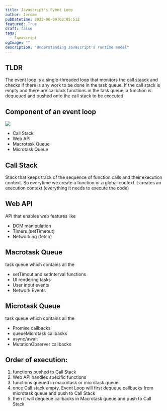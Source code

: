 ```yaml
---
title: Javascript's Event Loop
author: Jerome
pubDatetime: 2023-06-09T02:05:51Z
featured: True
draft: false
tags:
  - Javascript
ogImage: ""
description: "Understanding Javascript's runtime model"
---
```


## TLDR

The event loop is a single-threaded loop that monitors the call staack and checks if there is any work to be done in the task queue. If the call stack is empty and there are callback functions in the task queue, a function is dequeued and pushed onto the call stack to be executed.

## Component of an event loop

![](/eventloop.png)

- Call Stack
- Web API
- Macrotask Queue
- Microtask Queue

## Call Stack

Stack that keeps track of the sequence of function calls and their execution context. So everytime we create a function or a global context it creates an execution context (everything it needs to execute the code)

## Web API

API that enables web features like

- DOM manipulation
- Timers (setTimeout)
- Networking (fetch)

## Macrotask Queue

task queue which contains all the

- setTimout and setInterval functions
- UI rendering tasks
- User input events
- Network Events

## Microtask Queue

task queue which contains all the

- Promise callbacks
- queueMicrotask callbacks
- async/await
- MutationObserver callbacks

## Order of execution:

1. functions pushed to Call Stack
2. Web API handles specific functions
3. functions queued in macrotask or microtask queue
4. once Call stack empty, Event Loop will first dequeue callbacks from microtask queue and push to Call Stack
5. then it will dequeue callbacks in Macrotask queue and push to Call Stack
